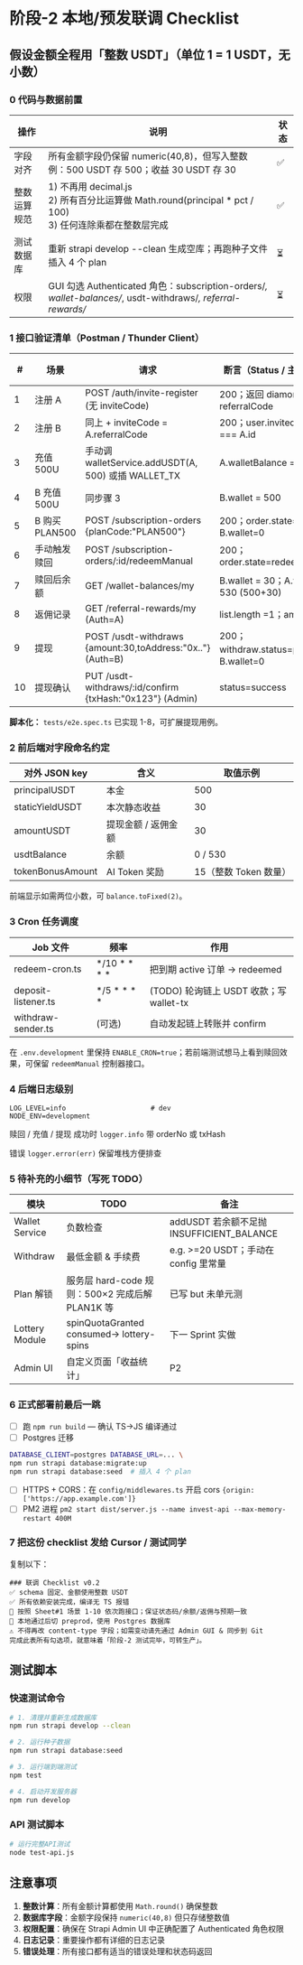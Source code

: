 # 阶段-2 本地/预发联调 Checklist

## 假设金额全程用「整数 USDT」（单位 1 = 1 USDT，无小数）

### 0 代码与数据前置

| 操作 | 说明 | 状态 |
|------|------|------|
| 字段对齐 | 所有金额字段仍保留 numeric(40,8)，但写入整数<br>例：500 USDT 存 500；收益 30 USDT 存 30 | ✅ |
| 整数运算规范 | 1) 不再用 decimal.js<br>2) 所有百分比运算做 Math.round(principal * pct / 100)<br>3) 任何连除乘都在整数层完成 | ✅ |
| 测试数据库 | 重新 strapi develop --clean 生成空库；再跑种子文件插入 4 个 plan | ⏳ |
| 权限 | GUI 勾选 Authenticated 角色：subscription-orders/*, wallet-balances/*, usdt-withdraws/*, referral-rewards/* | ⏳ |

### 1 接口验证清单（Postman / Thunder Client）

| # | 场景 | 请求 | 断言（Status / 主要字段） | 状态 |
|---|------|------|---------------------------|------|
| 1 | 注册 A | POST /auth/invite-register (无 inviteCode) | 200；返回 diamondId / referralCode | ⏳ |
| 2 | 注册 B | 同上 + inviteCode = A.referralCode | 200；user.invitedBy.id === A.id | ⏳ |
| 3 | 充值 500U | 手动调 walletService.addUSDT(A, 500) 或插 WALLET_TX | A.walletBalance = 500 | ⏳ |
| 4 | B 充值 500U | 同步骤 3 | B.wallet = 500 | ⏳ |
| 5 | B 购买 PLAN500 | POST /subscription-orders {planCode:"PLAN500"} | 200；order.state=active；B.wallet=0 | ⏳ |
| 6 | 手动触发赎回 | POST /subscription-orders/:id/redeemManual | 200；order.state=redeemed | ⏳ |
| 7 | 赎回后余额 | GET /wallet-balances/my | B.wallet = 30；A.wallet = 530 (500+30) | ⏳ |
| 8 | 返佣记录 | GET /referral-rewards/my (Auth=A) | list.length =1；amount=30 | ⏳ |
| 9 | 提现 | POST /usdt-withdraws {amount:30,toAddress:"0x.."} (Auth=B) | 200；withdraw.status=pending；B.wallet=0 | ⏳ |
| 10 | 提现确认 | PUT /usdt-withdraws/:id/confirm {txHash:"0x123"} (Admin) | status=success | ⏳ |

**脚本化：** `tests/e2e.spec.ts` 已实现 1-8，可扩展提现用例。

### 2 前后端对字段命名约定

| 对外 JSON key | 含义 | 取值示例 |
|---------------|------|----------|
| principalUSDT | 本金 | 500 |
| staticYieldUSDT | 本次静态收益 | 30 |
| amountUSDT | 提现金额 / 返佣金额 | 30 |
| usdtBalance | 余额 | 0 / 530 |
| tokenBonusAmount | AI Token 奖励 | 15（整数 Token 数量） |

前端显示如需两位小数，可 `balance.toFixed(2)`。

### 3 Cron 任务调度

| Job 文件 | 频率 | 作用 |
|----------|------|------|
| redeem-cron.ts | */10 * * * * | 把到期 active 订单 → redeemed |
| deposit-listener.ts | */5 * * * * | (TODO) 轮询链上 USDT 收款；写 wallet-tx |
| withdraw-sender.ts | (可选) | 自动发起链上转账并 confirm |

在 `.env.development` 里保持 `ENABLE_CRON=true`；若前端测试想马上看到赎回效果，可保留 `redeemManual` 控制器接口。

### 4 后端日志级别

```env
LOG_LEVEL=info                     # dev
NODE_ENV=development
```

赎回 / 充值 / 提现 成功时 `logger.info` 带 orderNo 或 txHash

错误 `logger.error(err)` 保留堆栈方便排查

### 5 待补充的小细节（写死 TODO）

| 模块 | TODO | 备注 |
|------|------|------|
| Wallet Service | 负数检查 | addUSDT 若余额不足抛 INSUFFICIENT_BALANCE |
| Withdraw | 最低金额 & 手续费 | e.g. >=20 USDT；手动在 config 里常量 |
| Plan 解锁 | 服务层 hard-code 规则：500×2 完成后解 PLAN1K 等 | 已写 but 未单元测 |
| Lottery Module | spinQuotaGranted consumed→ lottery-spins | 下一 Sprint 实做 |
| Admin UI | 自定义页面「收益统计」 | P2 |

### 6 正式部署前最后一跳

- [ ] 跑 `npm run build` — 确认 TS→JS 编译通过
- [ ] Postgres 迁移

```bash
DATABASE_CLIENT=postgres DATABASE_URL=... \
npm run strapi database:migrate:up
npm run strapi database:seed  # 插入 4 个 plan
```

- [ ] HTTPS + CORS：在 `config/middlewares.ts` 开启 cors `{origin: ['https://app.example.com']}`
- [ ] PM2 进程 `pm2 start dist/server.js --name invest-api --max-memory-restart 400M`

### 7 把这份 checklist 发给 Cursor / 测试同学

复制以下：

```
### 联调 Checklist v0.2
✅ schema 固定、金额使用整数 USDT
✅ 所有依赖安装完成，编译无 TS 报错
🔎 按照 Sheet#1 场景 1-10 依次跑接口；保证状态码/余额/返佣与预期一致
🚀 本地通过后切 preprod，使用 Postgres 数据库
⚠️ 不得再改 content-type 字段；如需变动请先通过 Admin GUI & 同步到 Git
完成此表所有勾选项，就意味着「阶段-2 测试完毕，可转生产」。
```

## 测试脚本

### 快速测试命令

```bash
# 1. 清理并重新生成数据库
npm run strapi develop --clean

# 2. 运行种子数据
npm run strapi database:seed

# 3. 运行端到端测试
npm test

# 4. 启动开发服务器
npm run develop
```

### API 测试脚本

```bash
# 运行完整API测试
node test-api.js
```

## 注意事项

1. **整数计算**：所有金额计算都使用 `Math.round()` 确保整数
2. **数据库字段**：金额字段保持 `numeric(40,8)` 但只存储整数值
3. **权限配置**：确保在 Strapi Admin UI 中正确配置了 Authenticated 角色权限
4. **日志记录**：重要操作都有详细的日志记录
5. **错误处理**：所有接口都有适当的错误处理和状态码返回 